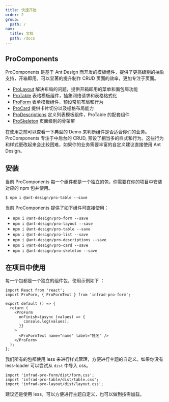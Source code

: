 ```yaml
---
title: 快速开始
order: 2
group:
  path: /
nav:
  title: 文档
  path: /docs
---
```


## ProComponents

ProComponents 是基于 Ant Design 而开发的模板组件，提供了更高级别的抽象支持，开箱即用。可以显著的提升制作 CRUD 页面的效率，更加专注于页面。

- [ProLayout](/components/layout) 解决布局的问题，提供开箱即用的菜单和面包屑功能
- [ProTable](/components/table) 表格模板组件，抽象网络请求和表格格式化
- [ProForm](/components/form) 表单模板组件，预设常见布局和行为
- [ProCard](/components/card) 提供卡片切分以及栅格布局能力
- [ProDescriptions](/components/descriptions) 定义列表模板组件，ProTable 的配套组件
- [ProSkeleton](/components/skeleton) 页面级别的骨架屏

在使用之前可以查看一下典型的 Demo 来判断组件是否适合你们的业务。ProComponents 专注于中后台的 CRUD, 预设了相当多的样式和行为。这些行为和样式更改起来会比较困难，如果你的业务需要丰富的自定义建议直接使用 Ant Design。

## 安装

当前 ProComponents 每一个组件都是一个独立的包，你需要在你的项目中安装对应的 npm 包并使用。

```shell
$ npm i @ant-design/pro-table --save
```

当前 ProComponents 提供了如下组件可直接使用：

- `npm i @ant-design/pro-form --save`
- `npm i @ant-design/pro-layout --save`
- `npm i @ant-design/pro-table --save`
- `npm i @ant-design/pro-list --save`
- `npm i @ant-design/pro-descriptions --save`
- `npm i @ant-design/pro-card --save`
- `npm i @ant-design/pro-skeleton --save`

## 在项目中使用

每一个包都是一个独立的组件包，使用示例如下 ：

```tsx
import React from 'react';
import ProForm, { ProFormText } from 'infrad-pro-form';

export default () => {
  return (
    <ProForm
      onFinish={async (values) => {
        console.log(values);
      }}
    >
      <ProFormText name="name" label="姓名" />
    </ProForm>
  );
};
```

我们所有的包都使用 less 来进行样式管理，方便进行主题的自定义。如果你没有 less-loader 可以尝试从 `dist` 中导入 css。

```tsx | pure
import 'infrad-pro-form/dist/form.css';
import 'infrad-pro-table/dist/table.css';
import 'infrad-pro-layout/dist/layout.css';
```

建议还是使用 less，可以方便进行主题自定义，也可以做到按需加载。

